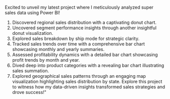 Excited to unveil my latest project where I meticulously analyzed super sales data using Power BI!
1. Discovered regional sales distribution with a captivating donut chart.
2. Uncovered segment performance insights through another insightful donut visualization.
3. Explored sales breakdown by ship mode for strategic clarity.
4. Tracked sales trends over time with a comprehensive bar chart showcasing monthly and yearly summaries.
5. Assessed profitability dynamics with a detailed bar chart showcasing profit trends by month and year.
6. Dived deep into product categories with a revealing bar chart illustrating sales summation.
7. Explored geographical sales patterns through an engaging map visualization highlighting sales distribution by state. 
Explore this project to witness how my data-driven insights transformed sales strategies and drove success!"
